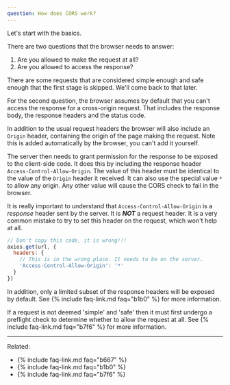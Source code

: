 ```yaml
---
question: How does CORS work?
---
```


Let's start with the basics.

There are two questions that the browser needs to answer:

1. Are you allowed to make the request at all?
2. Are you allowed to access the response?

There are some requests that are considered simple enough and safe enough that the first stage is skipped. We'll come
back to that later.

For the second question, the browser assumes by default that you can't access the response for a cross-origin request.
That includes the response body, the response headers and the status code.

In addition to the usual request headers the browser will also include an `Origin` header, containing the origin of the
page making the request. Note this is added automatically by the browser, you can't add it yourself.

The server then needs to grant permission for the response to be exposed to the client-side code. It does this by
including the response header `Access-Control-Allow-Origin`. The value of this header must be identical to the value of
the `Origin` header it received. It can also use the special value `*` to allow any origin. Any other value will cause
the CORS check to fail in the browser.

<!-- TODO: Put an example request/response here -->

It is really important to understand that `Access-Control-Allow-Origin` is a *response* header sent by the server. It is
***NOT*** a request header. It is a very common mistake to try to set this header on the request, which won't help at
all.

```js
// Don't copy this code, it is wrong!!!
axios.get(url, {
  headers: {
    // This is in the wrong place. It needs to be on the server.
    'Access-Control-Allow-Origin': '*'
  }
})
```

In addition, only a limited subset of the response headers will be exposed by default. See
{% include faq-link.md faq="b1b0" %} for more information.

If a request is not deemed 'simple' and 'safe' then it must first undergo a preflight check to determine whether to
allow the request at all. See {% include faq-link.md faq="b7f6" %} for more information.

---

Related:

* {% include faq-link.md faq="b667" %}
* {% include faq-link.md faq="b1b0" %}
* {% include faq-link.md faq="b7f6" %}

